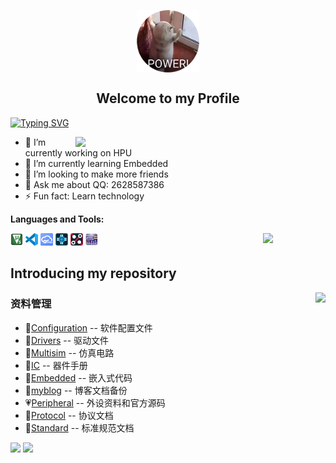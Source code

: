 
<p align="center">
 	<a href="https://viys.github.io/" >
     <img width="100px" src="https://raw.githubusercontent.com/viys/picture-bed/master/img/mylogo_r.png" align="center" alt="GitHub Readme Stats" />
    </a>
 <h2 align="center">Welcome to my Profile</h2>
</p>

<!--   my-ticker -->    
[![Typing SVG](https://readme-typing-svg.herokuapp.com?color=%11111111&left=true&vCenter=true&width=600&lines=Hi+there+👋,+I+am+viys;+Welcome+to+My+Profile!;Embedded+development+enthusiast+;Over+1+years+of+embedded+development+experience;Welcome+to+click+on+the+avatar+to+enter+my+blog)](https://git.io/typing-svg)

<a href="https://github.com/viys">
  <img align="right" width="400" src="https://github-readme-stats.vercel.app/api?username=viys&include_all_commits=true&bg_color=30,ccccd6,fff&title_color=5e616d&text_color=5e616d&icon_color=5e616d&show_icons=true&hide=contribs" />
</a>

- 🔭 I’m currently working on HPU
- 🌱 I’m currently learning Embedded
- 👯 I’m looking to make more friends
- 💬 Ask me about QQ: 2628587386
- ⚡ Fun fact: Learn technology

**Languages and Tools:** 

<code><img title="keil" height="20" src="https://raw.githubusercontent.com/viys/picture-bed/master/img/keil.png"></code>
<code><img height="20" src="https://raw.githubusercontent.com/viys/picture-bed/master/img/vscode.ico"></code>
<code><img height="20" src="https://raw.githubusercontent.com/viys/picture-bed/master/img/lceda.ico"></code>
<code><img height="20" src="https://raw.githubusercontent.com/viys/picture-bed/master/img/ORCAD.ico"></code>
<code><img height="20" src="https://raw.githubusercontent.com/viys/picture-bed/master/img/PCB.png"></code>
<code><img height="20" src="https://raw.githubusercontent.com/viys/picture-bed/master/img/Multisim.png"></code> 
<img align="right" width="100" src="https://media.giphy.com/media/4TnHlUBm55QMzBLvq6/giphy.gif">

## Introducing my repository
<a href="https://github.com/viys">

  <img align="right" src="https://github-readme-stats.vercel.app/api/top-langs/?username=viys&layout=compact" />
</a>

### 资料管理

- 💚[Configuration](https://github.com/viys/Configuration) -- 软件配置文件
- 🤎[Drivers](https://github.com/viys/Drivers) -- 驱动文件
- 🧡[Multisim](https://github.com/viys/Multisim) -- 仿真电路
- 💙[IC](https://github.com/viys/IC) -- 器件手册
- 💖[Embedded](https://github.com/viys/Embedded) -- 嵌入式代码
- 💛[myblog](https://github.com/viys/myblog) -- 博客文档备份
- 💗[Peripheral](https://github.com/viys/Peripheral) -- 外设资料和官方源码
- 💚[Protocol](https://github.com/viys/Protocol) -- 协议文档
- 💜[Standard](https://github.com/viys/Standard) -- 标准规范文档

<div align="left">
 <a href="https://github.com/viys"><img src="https://komarev.com/ghpvc/?username=viys&color=green"></a> <a href="https://github.com/viys"><img src="https://img.shields.io/github/followers/viys?label=Github&style=social"></a>
</div>

